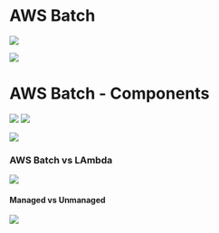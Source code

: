 # AWS Batch

![](../images/2021-09-02-08-07-05.png)

![](../images/2021-09-02-08-09-11.png)

# AWS Batch - Components

![](../images/2021-09-02-08-12-50.png)
![](../images/2021-09-02-08-15-51.png)

![](../images/2021-09-02-08-19-08.png)

### AWS Batch vs LAmbda

![](../images/2021-09-02-08-21-15.png)

#### Managed vs Unmanaged

![](../images/2021-09-02-08-24-20.png)